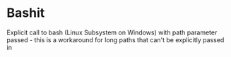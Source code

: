# Bashit

Explicit call to bash (Linux Subsystem on Windows) with path parameter passed - this is a workaround for long paths that can't be explicitly passed in
